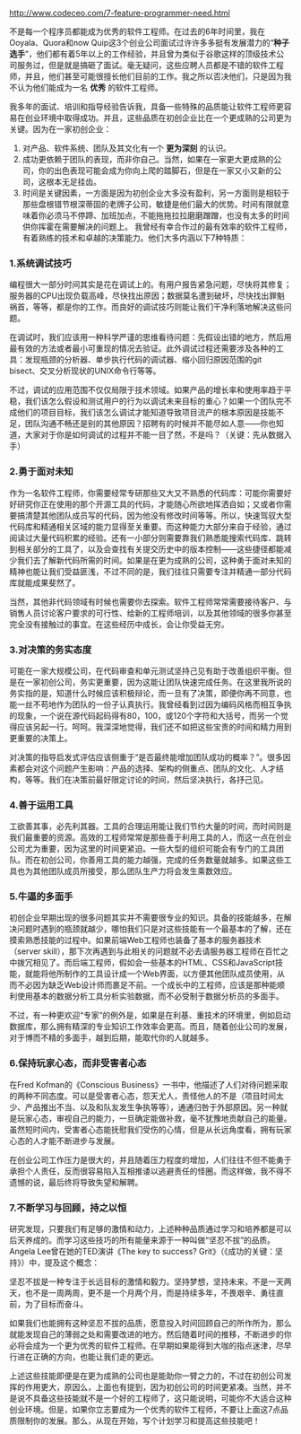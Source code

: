http://www.codeceo.com/7-feature-programmer-need.html

不是每一个程序员都能成为优秀的软件工程师。在过去的6年时间里，我在Ooyala、Quora和now Quip这3个创业公司面试过许许多多挺有发展潜力的“**种子选手**”，他们都有着5年以上的工作经验，并且曾为类似于谷歌这样的顶级技术公司服务过，但是就是搞砸了面试。毫无疑问，这些应聘人员都是不错的软件工程师，并且，他们甚至可能很擅长他们目前的工作。我之所以否决他们，只是因为我不认为他们能成为一名 **优秀** 的软件工程师。



我多年的面试、培训和指导经验告诉我，具备一些特殊的品质能让软件工程师更容易在创业环境中取得成功。并且，这些品质在初创企业比在一个更成熟的公司更为关键。因为在一家初创企业：

  1. 对产品、软件系统、团队及其文化有一个 **更为深刻** 的认识。
  2. 成功更依赖于团队的表现，而非你自己。当然，如果在一家更大更成熟的公司，你的出色表现可能会成为你向上爬的踏脚石，但是在一家又小又新的公司，这根本无足挂齿。
  3. 时间是关键因素，一方面是因为初创企业大多没有盈利，另一方面则是相较于那些盘根错节根深蒂固的老牌子公司，敏捷是他们最大的优势。时间有限就意味着你必须马不停蹄、加班加点，不能拖拖拉拉磨磨蹭蹭，也没有太多的时间供你挥霍在需要解决的问题上。
我曾经有幸合作过的最有效率的软件工程师，有着熟练的技术和卓越的决策能力。他们大多内涵以下7种特质：

### 1.系统调试技巧
编程很大一部分时间其实是花在调试上的。有用户报告紧急问题，尽快将其修复；服务器的CPU出现负载高峰，尽快找出原因；数据莫名遭到破坏，尽快找出罪魁祸首，等等，都是你的工作。而良好的调试技巧则能让我们干净利落地解决这些问题。

在调试时，我们应该用一种科学严谨的思维看待问题：先假设出错的地方，然后用最有效的方法或者最小可重现的情况去验证。此外调试过程还需要涉及各种的工具：发现瓶颈的分析器、单步执行代码的调试器、缩小回归原因范围的git bisect、交叉分析现状的UNIX命令行等等。

不过，调试的应用范围不仅仅局限于技术领域。如果产品的增长率和使用率趋于平稳，我们该怎么假设和测试用户的行为以调试未来目标的重心？如果一个团队完不成他们的项目目标，我们该怎么调试才能知道导致项目流产的根本原因是技能不足，团队沟通不畅还是别的其他原因？招聘有的时候并不能尽如人意——你也知道，大家对于你是如何调试的过程并不能一目了然，不是吗？（关键：先从数据入手）

### 2.勇于面对未知
作为一名软件工程师，你需要经常专研那些又大又不熟悉的代码库：可能你需要好好研究你正在使用的那个开源工具的代码，才能随心所欲地挥洒自如；又或者你需要搞清楚其他团队成员写的代码，因为他没有修改时间等等。所以，快速驾驭大型代码库和精通相关区域的能力显得至关重要。而这种能力大部分来自于经验，通过阅读过大量代码积累的经验。还有一小部分则需要靠我们熟悉能搜索代码库、跳转到相关部分的工具了，以及会查找有关提交历史中的版本控制——这些捷径都能减少我们去了解新代码所需的时间。如果是在更为成熟的公司，这种勇于面对未知的精神也能让我们受益匪浅，不过不同的是，我们往往只需要专注并精通一部分代码库就能成果斐然了。

当然，其他非代码领域有时候也需要你去探索。软件工程师常常需要接待客户、与销售人员讨论客户要求的可行性、给新的工程师培训，以及其他领域的很多你甚至完全没有接触过的事宜。在这些经历中成长，会让你受益无穷。

### 3.对决策的务实态度
可能在一家大规模公司，在代码审查和单元测试坚持己见有助于改善组织平衡。但是在一家初创公司，务实更重要，因为这能让团队快速完成任务。在这里我所说的务实指的是，知道什么时候应该积极辩论，而一旦有了决策，即便你再不同意，也能一丝不苟地作为团队的一份子认真执行。我曾经看到过因为编码风格而相互争执的现象，一个说在源代码起码得有80，100，或120个字符和大括号，而另一个觉得应该另起一行。呵呵。我深深地觉得，我们还不如把这些宝贵的时间和精力用到更重要的决策上。

对决策的指导启发式评估应该侧重于“是否最终能增加团队成功的概率？”。很多因素都会对这个问题产生影响：产品的选择、架构的侧重点、团队的文化、人才结构，等等。我们在决策前最好限定讨论的时间，然后坚决执行，各抒己见。

### 4.善于运用工具
工欲善其事，必先利其器。工具的合理运用能让我们节约大量的时间，而时间则是我们最重要的资源。高效的工程师常常是那些善于利用工具的人，而这一点在创业公司尤为重要，因为这里的时间更紧迫。一些大型的组织可能会有专门的工具团队。而在初创公司，你善用工具的能力越强，完成的任务数量就越多。如果这些工具也为其他团队成员所接受，那么团队生产力将会发生乘数效应。

### 5.牛逼的多面手
初创企业早期出现的很多问题其实并不需要很专业的知识。具备的技能越多，在解决问题时遇到的瓶颈就越少，哪怕我们只是对这些技能有一个最基本的了解，还在摸索熟悉技能的过程中。如果前端Web工程师也装备了基本的服务器技术（server skill），那下次再遇到与此相关的问题就不必去请服务器工程师在百忙之中拨冗相见了。而后端工程师，假如会一些基本的HTML、CSS和JavaScript技能，就能将他所制作的工具设计成一个Web界面，以方便其他团队成员使用，从而不必因为缺乏Web设计师而裹足不前。一个成长中的工程师，应该是那种能顺利使用基本的数据分析工具分析实验数据，而不必受制于数据分析员的多面手。

不过，有一种更欢迎“专家”的例外是，如果是在利基、重技术的环境里，例如启动数据库，那么拥有精深的专业知识工作效率会更高。而且，随着创业公司的发展，对于博而不精的多面手，越到后期，能取代你的人就越多。

### 6.保持玩家心态，而非受害者心态
在Fred Kofman的《Conscious Business》一书中，他描述了人们对待问题采取的两种不同态度。可以是受害者心态，怨天尤人，责怪他人的不是（项目时间太少、产品推出不当、以及和队友发生争执等等），通通归咎于外部原因。另一种就是玩家心态，审视自己的能力，一旦确定能做补救，毫不犹豫地贡献自己的能量。虽然短时间内，受害者心态能抚慰我们受伤的心情，但是从长远角度看，拥有玩家心态的人才能不断进步与发展。

在创业公司工作压力是很大的，并且随着压力程度的增加，人们往往不但不能勇于承担个人责任，反而很容易陷入互相推诿以逃避责任的怪圈。而这样做，我不得不遗憾的说，最后终将导致失望和解聘。

### 7.不断学习与回顾，持之以恒
研究发现，只要我们有足够的激情和动力，上述种种品质通过学习和培养都是可以后天养成的。而学习这些技巧的所有能量来源于一种叫做“坚忍不拔”的品质。Angela Lee曾在她的TED演讲《The key to success? Grit》（《成功的关键：坚持》）中，提及这个概念：

坚忍不拔是一种专注于长远目标的激情和毅力。坚持梦想，坚持未来，不是一天两天，也不是一周两周，更不是一个月两个月，而是持续多年，不畏艰辛、勇往直前，为了目标而奋斗。

如果我们也能拥有这种坚忍不拔的品质，愿意投入时间回顾自己的所作所为，那么就能发现自己的薄弱之处和需要改进的地方。然后随着时间的推移，不断进步的你必将会成为一个更为优秀的软件工程师。在早期如果能得到大咖的指点迷津，尽早行进在正确的方向，也能让我们走的更远。

上述这些技能即便是在更为成熟的公司也是能助你一臂之力的，不过在初创公司发挥的作用更大，原因么，上面也有提到，因为初创公司的时间更紧凑。当然，并不是说不具备这些技能就不是一个好的工程师了，这只能说明，可能你不大适合这种创业环境。但是，如果你立志要成为一个优秀的软件工程师，不要让上面这7点品质限制你的发展。那么，从现在开始，写个计划学习和提高这些技能吧！
